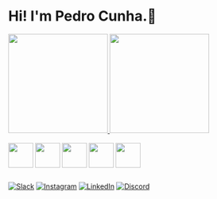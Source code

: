 # Hi! I'm Pedro Cunha.👋

<div>
  <a href="https://github.com/PedroCunha06">
  <img height="200em" src="https://github-readme-stats.vercel.app/api?username=PedroCunha06&show_icons=true&theme=dark" />
  <img height="200em" src="https://github-readme-stats.vercel.app/api/top-langs/?username=PedroCunha06&layout=compact&langs_count=16&theme=dark" />
</div>
<div style="display: inline-block; margin-right: 100px;">
  <br>
  <img align="center"  width="50" src="https://cdn.jsdelivr.net/gh/devicons/devicon/icons/javascript/javascript-original.svg"/>
  <img align="center"  width="50" src="https://cdn.jsdelivr.net/gh/devicons/devicon/icons/react/react-original.svg"/>
  <img align="center"  width="50" src="https://cdn.jsdelivr.net/gh/devicons/devicon/icons/html5/html5-original.svg"/>
  <img align="center"  width="50" src="https://cdn.jsdelivr.net/gh/devicons/devicon/icons/css3/css3-original.svg"/>
  <img align="center"  width="50" src="https://cdn.jsdelivr.net/gh/devicons/devicon/icons/java/java-plain.svg"/>
</div>

##

[![Slack](https://img.shields.io/badge/Slack-4A154B?style=for-the-badge&logo=slack&logoColor=white)](https://projetosolideogloria.slack.com/team/U04NMDQ4GJF)
[![Instagram](https://img.shields.io/badge/Instagram-E4405F?style=for-the-badge&logo=instagram&logoColor=white)](https://www.instagram.com/pdh.alves/?hl=pt-br)
[![LinkedIn](https://img.shields.io/badge/LinkedIn-0077B5?style=for-the-badge&logo=linkedin&logoColor=white)](https://www.linkedin.com/in/pedro-henrique-99bb8627b)
[![Discord](https://img.shields.io/badge/Discord-7289DA?style=for-the-badge&logo=discord&logoColor=white)](https://www.discord.com/channels/PdhAlves)



